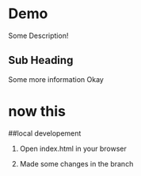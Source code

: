 # Demo

Some Description!

## Sub Heading

Some more information
Okay

# now this

##local developement

1. Open index.html in your browser

2. Made some changes in the branch